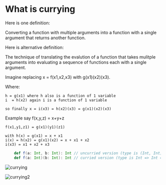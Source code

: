 # What is currying

Here is one definition:

Converting a function with multiple arguments into a function with a
single argument that returns another function.

Here is alternative definition:

The technique of translating the evalution of a function that takes mulitple arguments
into evaluating a sequence of functions each with a single argument.

Imagine replacing x = f(x1,x2,x3) with g(x1)(x2)(x3).

Where:
```text
h = g(x1) where h also is a function of 1 variable
i  = h(x2) again i is a function of 1 variable

so finally x = i(x3) = h(x2)(x3) = g(x1)(x2)(x3)
```

Example say f(x,y,z) = x+y+z
```text
f(x1,y1,z1) = g(x1)(y1)(z1) 

with h(x) = g(x1) = x + x1
i(x) = h(x2) = g(x1)(x2) = x + x1 + x2
i(x3) = x1 + x2 + x3   
```

<!-- code -->
```scala
    def f(a: Int, b: Int): Int // uncurried version (type is (Int, Int) => Int)
    def f(a: Int)(b: Int): Int // curried version (type is Int => Int => Int)
```

![currying](imgs/rtjvmCurrying.png)

![currying2](imgs/rtjvmCurrying_2.png)
